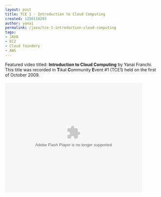```yaml
---
layout: post
title: TCE 1 - Introduction to Cloud Computing
created: 1256118293
author: yanai
permalink: /java/tce-1-introduction-cloud-computing
tags:
- JAVA
- EC2
- Cloud foundery
- AWS
---
```

<p>Featured video titled: <b>Introduction to Cloud Computing</b> by Yanai Franchi.<br/> This title was recorded in <b>T</b>ikal <b>C</b>ommunity <b>E</b>vent #1 (TCE1) held on the first of October 2009.<br/>
<!--break-->
<br/>
<embed src="http://blip.tv/play/grVLgaeCUQA" type="application/x-shockwave-flash" width="450" height="359" allowscriptaccess="always" allowfullscreen="true"></embed></p>
<br/>
